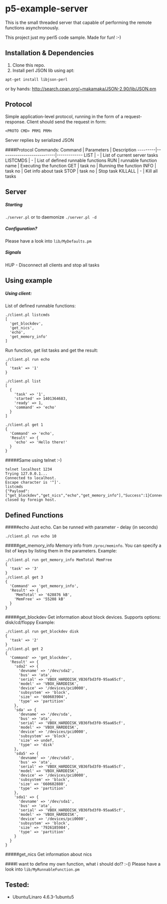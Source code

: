 p5-example-server
=================

This is the small threaded server that capable of performing the remote functions asynchronously.

This project just my perl5 code sample. Made for fun! :-)

Installation & Dependencies
---
1. Clone this repo.
2. Install perl JSON lib
using apt:
```
apt-get install libjson-perl
```

or by hands:
http://search.cpan.org/~makamaka/JSON-2.90/lib/JSON.pm

Protocol
---
Simple application-level protocol, running in the form of a request-response.
Client should send the request in form:
```
<PROTO CMD> PRM1 PRMn
```

Server replies by serialized JSON

####Protocol Commands:
Command  | Parameters                | Description
---------|---------------------------|-------------
LIST     | -                         | List of current server tasks
LISTCMDS | -                         | List of defined runnable functions
RUN      | runnable function name    | Executing the function
GET      | task no                   | Running the function
INFO     | task no                   | Get info about task
STOP     | task no                   | Stop task 
KILLALL  | -                         | Kill all tasks

Server
---
##### Starting
`./server.pl`
or to daemonize
`./server.pl -d`

##### Configuration?
Please have a look into `lib/MyDefaults.pm`

##### Signals
HUP - Disconnect all clients and stop all tasks

Using example
---
##### Using client:
List of defined runnable functions:
```
./client.pl listcmds
[
  'get_blockdev',
  'get_nics',
  'echo',
  'get_memory_info'
]
```
Run function, get list tasks and get the result:
```
./client.pl run echo
{
  'task' => '1'
}

./client.pl list
[
  {
    'task' => '1',
    'started' => 1401364683,
    'ready' => 1,
    'command' => 'echo'
  }
]

./client.pl get 1
{
  'Command' => 'echo',
  'Result' => {
    'echo' => 'Hello there!'
  }
}
```
#####Same using telnet :-) 
```
telnet localhost 1234
Trying 127.0.0.1...
Connected to localhost.
Escape character is '^]'.
listcmds
{"Payload":["get_blockdev","get_nics","echo","get_memory_info"],"Success":1}Connection closed by foreign host.
```

Defined Functions
---
#####echo
Just echo. Can be runned with parameter - delay (in seconds)
```
./client.pl run echo 10 
```
#####get_memory_info
Memory info from `/proc/meminfo`. You can specify a list of keys by listing them in the parameters. 
Example:
```
./client.pl run get_memory_info MemTotal MemFree
{
  'task' => '3'
}
./client.pl get 3
{
  'Command' => 'get_memory_info',
  'Result' => {
    'MemTotal' => '628876 kB',
    'MemFree' => '55208 kB'
  }
}
```

#####get_blockdev
Get information about block devices. Supports options: disk/cd/floppy
Example:
```
./client.pl run get_blockdev disk
{
  'task' => '2'
}
./client.pl get 2
{
  'Command' => 'get_blockdev',
  'Result' => {
    'sda2' => {
      'devname' => '/dev/sda2',
      'bus' => 'ata',
      'serial' => 'VBOX_HARDDISK_VB36fbd3f0-95aa65cf',
      'model' => 'VBOX_HARDDISK',
      'device' => '/devices/pci0000',
      'subsystem' => 'block',
      'size' => '660603904',
      'type' => 'partition'
    },
    'sda' => {
      'devname' => '/dev/sda',
      'bus' => 'ata',
      'serial' => 'VBOX_HARDDISK_VB36fbd3f0-95aa65cf',
      'model' => 'VBOX_HARDDISK',
      'device' => '/devices/pci0000',
      'subsystem' => 'block',
      'size' => undef,
      'type' => 'disk'
    },
    'sda5' => {
      'devname' => '/dev/sda5',
      'bus' => 'ata',
      'serial' => 'VBOX_HARDDISK_VB36fbd3f0-95aa65cf',
      'model' => 'VBOX_HARDDISK',
      'device' => '/devices/pci0000',
      'subsystem' => 'block',
      'size' => '660602880',
      'type' => 'partition'
    },
    'sda1' => {
      'devname' => '/dev/sda1',
      'bus' => 'ata',
      'serial' => 'VBOX_HARDDISK_VB36fbd3f0-95aa65cf',
      'model' => 'VBOX_HARDDISK',
      'device' => '/devices/pci0000',
      'subsystem' => 'block',
      'size' => '7926185984',
      'type' => 'partition'
    }
  }
}
```
#####get_nics
Get information about nics

####I want to define my own function, what i should do!? :-()
Please have a look into `lib/MyRunnableFunction.pm`

Tested:
---
* Ubuntu/Linaro 4.6.3-1ubuntu5


